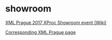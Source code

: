 # showroom

[XML Prague 2017 XProc Showroom event (Wiki)](https://github.com/xproc/showroom/wiki/xmlprague2017)

[Corresponding XML Prague page](http://www.xmlprague.cz/day1-2017/#xproc)
